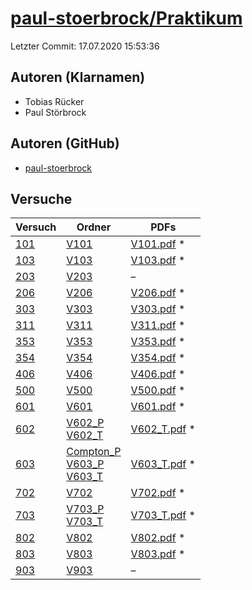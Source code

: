 # [paul-stoerbrock/Praktikum](https://github.com/paul-stoerbrock/Praktikum)

Letzter Commit: 17.07.2020 15:53:36

## Autoren (Klarnamen)
- Tobias Rücker
- Paul Störbrock

## Autoren (GitHub)
- [paul-stoerbrock](https://github.com/paul-stoerbrock)

## Versuche

|        Versuch         |                                                                                                                  Ordner                                                                                                                   |                                                                                PDFs                                                                                |
|------------------------|-------------------------------------------------------------------------------------------------------------------------------------------------------------------------------------------------------------------------------------------|--------------------------------------------------------------------------------------------------------------------------------------------------------------------|
|[101](../../versuch/101)|[V101](https://github.com/paul-stoerbrock/Praktikum/tree/master/V101)                                                                                                                                                                      |[V101.pdf](https://docs.google.com/viewer?url=https://raw.githubusercontent.com/NicoWeio/awesome-ap-pdfs/main/paul-stoerbrock%E2%88%95Praktikum/101/V101.pdf) \*    |
|[103](../../versuch/103)|[V103](https://github.com/paul-stoerbrock/Praktikum/tree/master/V103)                                                                                                                                                                      |[V103.pdf](https://docs.google.com/viewer?url=https://raw.githubusercontent.com/NicoWeio/awesome-ap-pdfs/main/paul-stoerbrock%E2%88%95Praktikum/103/V103.pdf) \*    |
|[203](../../versuch/203)|[V203](https://github.com/paul-stoerbrock/Praktikum/tree/master/V203)                                                                                                                                                                      |–                                                                                                                                                                   |
|[206](../../versuch/206)|[V206](https://github.com/paul-stoerbrock/Praktikum/tree/master/V206)                                                                                                                                                                      |[V206.pdf](https://docs.google.com/viewer?url=https://raw.githubusercontent.com/NicoWeio/awesome-ap-pdfs/main/paul-stoerbrock%E2%88%95Praktikum/206/V206.pdf) \*    |
|[303](../../versuch/303)|[V303](https://github.com/paul-stoerbrock/Praktikum/tree/master/V303)                                                                                                                                                                      |[V303.pdf](https://docs.google.com/viewer?url=https://raw.githubusercontent.com/NicoWeio/awesome-ap-pdfs/main/paul-stoerbrock%E2%88%95Praktikum/303/V303.pdf) \*    |
|[311](../../versuch/311)|[V311](https://github.com/paul-stoerbrock/Praktikum/tree/master/V311)                                                                                                                                                                      |[V311.pdf](https://docs.google.com/viewer?url=https://raw.githubusercontent.com/NicoWeio/awesome-ap-pdfs/main/paul-stoerbrock%E2%88%95Praktikum/311/V311.pdf) \*    |
|[353](../../versuch/353)|[V353](https://github.com/paul-stoerbrock/Praktikum/tree/master/V353)                                                                                                                                                                      |[V353.pdf](https://docs.google.com/viewer?url=https://raw.githubusercontent.com/NicoWeio/awesome-ap-pdfs/main/paul-stoerbrock%E2%88%95Praktikum/353/V353.pdf) \*    |
|[354](../../versuch/354)|[V354](https://github.com/paul-stoerbrock/Praktikum/tree/master/V354)                                                                                                                                                                      |[V354.pdf](https://docs.google.com/viewer?url=https://raw.githubusercontent.com/NicoWeio/awesome-ap-pdfs/main/paul-stoerbrock%E2%88%95Praktikum/354/V354.pdf) \*    |
|[406](../../versuch/406)|[V406](https://github.com/paul-stoerbrock/Praktikum/tree/master/V406)                                                                                                                                                                      |[V406.pdf](https://docs.google.com/viewer?url=https://raw.githubusercontent.com/NicoWeio/awesome-ap-pdfs/main/paul-stoerbrock%E2%88%95Praktikum/406/V406.pdf) \*    |
|[500](../../versuch/500)|[V500](https://github.com/paul-stoerbrock/Praktikum/tree/master/V500)                                                                                                                                                                      |[V500.pdf](https://docs.google.com/viewer?url=https://raw.githubusercontent.com/NicoWeio/awesome-ap-pdfs/main/paul-stoerbrock%E2%88%95Praktikum/500/V500.pdf) \*    |
|[601](../../versuch/601)|[V601](https://github.com/paul-stoerbrock/Praktikum/tree/master/V601)                                                                                                                                                                      |[V601.pdf](https://docs.google.com/viewer?url=https://raw.githubusercontent.com/NicoWeio/awesome-ap-pdfs/main/paul-stoerbrock%E2%88%95Praktikum/601/V601.pdf) \*    |
|[602](../../versuch/602)|[V602_P](https://github.com/paul-stoerbrock/Praktikum/tree/master/V602_P)<br/>[V602_T](https://github.com/paul-stoerbrock/Praktikum/tree/master/V602_T)                                                                                    |[V602_T.pdf](https://docs.google.com/viewer?url=https://raw.githubusercontent.com/NicoWeio/awesome-ap-pdfs/main/paul-stoerbrock%E2%88%95Praktikum/602/V602_T.pdf) \*|
|[603](../../versuch/603)|[Compton_P](https://github.com/paul-stoerbrock/Praktikum/tree/master/Compton_P)<br/>[V603_P](https://github.com/paul-stoerbrock/Praktikum/tree/master/V603_P)<br/>[V603_T](https://github.com/paul-stoerbrock/Praktikum/tree/master/V603_T)|[V603_T.pdf](https://docs.google.com/viewer?url=https://raw.githubusercontent.com/NicoWeio/awesome-ap-pdfs/main/paul-stoerbrock%E2%88%95Praktikum/603/V603_T.pdf) \*|
|[702](../../versuch/702)|[V702](https://github.com/paul-stoerbrock/Praktikum/tree/master/V702)                                                                                                                                                                      |[V702.pdf](https://docs.google.com/viewer?url=https://raw.githubusercontent.com/NicoWeio/awesome-ap-pdfs/main/paul-stoerbrock%E2%88%95Praktikum/702/V702.pdf) \*    |
|[703](../../versuch/703)|[V703_P](https://github.com/paul-stoerbrock/Praktikum/tree/master/V703_P)<br/>[V703_T](https://github.com/paul-stoerbrock/Praktikum/tree/master/V703_T)                                                                                    |[V703_T.pdf](https://docs.google.com/viewer?url=https://raw.githubusercontent.com/NicoWeio/awesome-ap-pdfs/main/paul-stoerbrock%E2%88%95Praktikum/703/V703_T.pdf) \*|
|[802](../../versuch/802)|[V802](https://github.com/paul-stoerbrock/Praktikum/tree/master/V802)                                                                                                                                                                      |[V802.pdf](https://docs.google.com/viewer?url=https://raw.githubusercontent.com/NicoWeio/awesome-ap-pdfs/main/paul-stoerbrock%E2%88%95Praktikum/802/V802.pdf) \*    |
|[803](../../versuch/803)|[V803](https://github.com/paul-stoerbrock/Praktikum/tree/master/V803)                                                                                                                                                                      |[V803.pdf](https://docs.google.com/viewer?url=https://raw.githubusercontent.com/NicoWeio/awesome-ap-pdfs/main/paul-stoerbrock%E2%88%95Praktikum/803/V803.pdf) \*    |
|[903](../../versuch/903)|[V903](https://github.com/paul-stoerbrock/Praktikum/tree/master/V903)                                                                                                                                                                      |–                                                                                                                                                                   |
